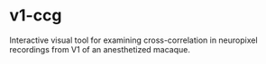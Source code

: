 # v1-ccg

Interactive visual tool for examining cross-correlation in neuropixel recordings from V1 of an anesthetized macaque. 
